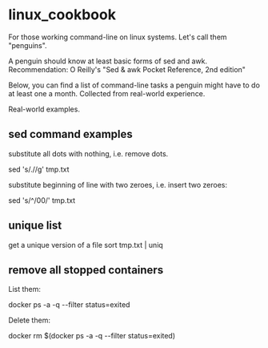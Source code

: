 # linux_cookbook

For those working command-line on linux systems. Let's call them "penguins".


A penguin should know at least basic forms of sed and awk.
Recommendation: O Reilly's  "Sed & awk Pocket Reference, 2nd edition"

Below, you can find a list of command-line tasks a penguin might have to do at least one a month.
Collected from real-world experience.


Real-world examples.

## sed command examples

substitute all dots  with nothing, i.e. remove dots. 

sed 's/\.//g' tmp.txt 

substitute beginning of line with two zeroes, i.e. insert two zeroes:

sed 's/^/00/' tmp.txt 

## unique list
get a unique version of a file
sort tmp.txt | uniq


## remove all stopped containers

List them:

docker ps -a -q --filter status=exited

Delete them:

docker rm $(docker ps -a -q --filter status=exited)

